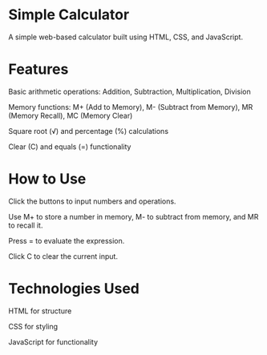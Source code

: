 # Simple Calculator

A simple web-based calculator built using HTML, CSS, and JavaScript.

# Features

Basic arithmetic operations: Addition, Subtraction, Multiplication, Division

Memory functions: M+ (Add to Memory), M- (Subtract from Memory), MR (Memory Recall), MC (Memory Clear)

Square root (√) and percentage (%) calculations

Clear (C) and equals (=) functionality

# How to Use

Click the buttons to input numbers and operations.

Use M+ to store a number in memory, M- to subtract from memory, and MR to recall it.

Press = to evaluate the expression.

Click C to clear the current input.

# Technologies Used

HTML for structure

CSS for styling

JavaScript for functionality
